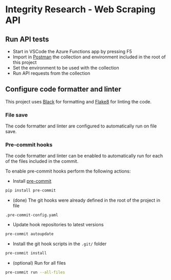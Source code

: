 # Integrity Research - Web Scraping API

## Run API tests

* Start in VSCode the Azure Functions app by pressing F5
* Import in [Postman](https://www.postman.com/downloads/) the collection and environment included in the root of this project
* Set the environment to be used with the collection
* Run API requests from the collection

## Configure code formatter and linter

This project uses [Black](https://github.com/pycqa/flake8) for formatting and [Flake8](https://github.com/pycqa/flake8) for linting the code.

### File save

The code formatter and linter are configured to automatically run on file save.

### Pre-commit hooks

The code formatter and linter can be enabled to automatically run for each of the files included in the  commit.

To enable pre-commit hooks perform the following actions:

* Install [pre-commit](https://pre-commit.com)

```bash
pip install pre-commit
```

* (done) The git hooks were already defined in the root of the project in file

```text
.pre-commit-config.yaml
```

* Update hook repositories to latest versions

```bash
pre-commit autoupdate
```

* Install the git hook scripts in the ```.git/``` folder

```bash
pre-commit install
```

* (optional) Run for all files

```bash
pre-commit run --all-files
```
